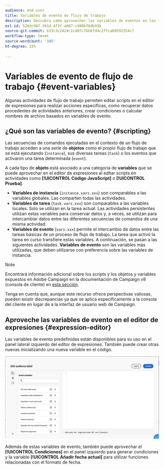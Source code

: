 ```yaml
---
audience: end-user
title: Variables de evento de flujo de trabajo
description: Descubra cómo aprovechar las variables de eventos en los flujos de trabajo.
exl-id: 526dc98f-391d-4f3f-a687-c980bf60b93b
source-git-commit: b33c3c2424c1cd07c7bb6fd4c2ffcab9592354c7
workflow-type: tm+mt
source-wordcount: '345'
ht-degree: 15%

---
```


# Variables de evento de flujo de trabajo {#event-variables}

Algunas actividades de flujo de trabajo permiten editar scripts en el editor de expresiones para realizar acciones específicas, como recuperar datos procedentes de actividades anteriores, crear condiciones o calcular nombres de archivo basados en variables de evento.

## ¿Qué son las variables de evento? {#scripting}

Las secuencias de comandos ejecutadas en el contexto de un flujo de trabajo acceden a una serie de **objetos** como el propio flujo de trabajo que se está ejecutando (`ìnstance`), sus diversas tareas (`task`) o los eventos que activaron una tarea determinada (`event`).

A cada tipo de **objeto** está asociado a una categoría de **variables** que se puede aprovechar en el editor de expresiones al editar scripts en actividades como **[!UICONTROL Código JavaScript]** o **[!UICONTROL Prueba]**.

* **Variables de instancia** (`instance.vars.xxx`) son comparables a las variables globales. Las comparten todas las actividades.
* **Variables de tarea** (`task.vars.xxx`) son comparables a las variables locales. Solo se utilizan en la tarea actual. Las actividades persistentes utilizan estas variables para conservar datos y, a veces, se utilizan para intercambiar datos entre las diferentes secuencias de comandos de una misma actividad.
* **Variables de evento** (`vars.xxx`) permite el intercambio de datos entre las tareas básicas de un proceso de flujo de trabajo. La tarea que activó la tarea en curso transfiere estas variables. A continuación, se pasan a las siguientes actividades. **Variables de evento** son las variables más utilizadas, que deben utilizarse con preferencia sobre las variables de instancia.

>[!NOTE]
>
>Encontrará información adicional sobre los scripts y los objetos y variables expuestos en Adobe Campaign en la documentación de Campaign v8 (consola de cliente) en [esta sección](https://experienceleague.adobe.com/en/docs/campaign/automation/workflows/advanced-management/javascript-scripts-and-templates).
>
>Tenga en cuenta que, aunque este recurso ofrece perspectivas valiosas, pueden existir discrepancias ya que se aplica específicamente a la consola del cliente en lugar de a la interfaz de usuario web de Campaign.

## Aproveche las variables de evento en el editor de expresiones {#expression-editor}

Las variables de evento predefinidas están disponibles para su uso en el panel lateral izquierdo del editor de expresiones. También puede crear otras nuevas inicializando una nueva variable en el código.

![](assets/event-variables.png)

Además de estas variables de evento, también puede aprovechar el **[!UICONTROL Condiciones]** en el panel izquierdo para generar condiciones y la variable **[!UICONTROL Añadir fecha actual]** para utilizar funciones relacionadas con el formato de fecha.
